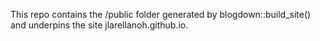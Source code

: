 This repo contains the /public folder generated by blogdown::build_site() and underpins the site jlarellanoh.github.io.
